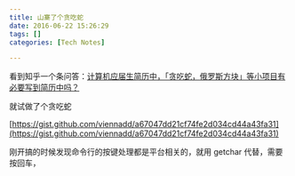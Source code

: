 ```yaml
---
title: 山寨了个贪吃蛇
date: 2016-06-22 15:26:29
tags: []
categories: [Tech Notes]

---
```


看到知乎一个条问答：[计算机应届生简历中，「贪吃蛇，俄罗斯方块」等小项目有必要写到简历中吗？](https://www.zhihu.com/question/36280350)

就试做了个贪吃蛇

[https://gist.github.com/viennadd/a67047dd21cf74fe2d034cd44a43fa31](https://gist.github.com/viennadd/a67047dd21cf74fe2d034cd44a43fa31)

刚开搞的时候发现命令行的按键处理都是平台相关的，就用 getchar 代替，需要按回车，
